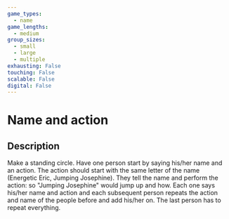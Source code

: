 ```yaml
---
game_types:
  - name
game_lengths:
  - medium
group_sizes:
  - small
  - large
  - multiple
exhausting: False
touching: False
scalable: False
digital: False
---
```

# Name and action

## Description
Make a standing circle. Have one person start by saying his/her name and an action. The action should start with the same letter of the name (Energetic Eric, Jumping Josephine). They tell the name and perform the action: so "Jumping Josephine" would jump up and how. Each one says his/her name and action and each subsequent person repeats the action and name of the people before and add his/her on. The last person has to repeat everything.
